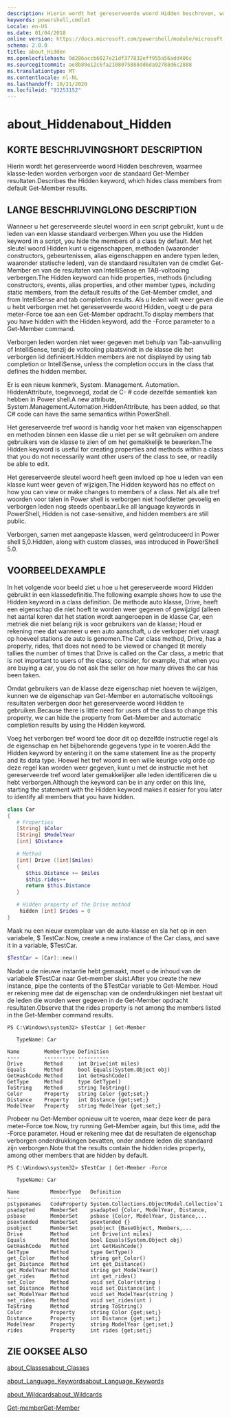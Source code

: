 ```yaml
---
description: Hierin wordt het gereserveerde woord Hidden beschreven, waarmee klasse-leden worden verborgen voor de standaard Get-Member resultaten.
keywords: powershell,cmdlet
Locale: en-US
ms.date: 01/04/2018
online version: https://docs.microsoft.com/powershell/module/microsoft.powershell.core/about/about_hidden?view=powershell-6&WT.mc_id=ps-gethelp
schema: 2.0.0
title: about_Hidden
ms.openlocfilehash: 9d286accb6027e21df377832eff955a56add406c
ms.sourcegitcommit: ae8b89e12c6fa2108075888dd6da92788d6c2888
ms.translationtype: MT
ms.contentlocale: nl-NL
ms.lasthandoff: 10/21/2020
ms.locfileid: "93253152"
---
```

# <a name="about_hidden"></a><span data-ttu-id="c7153-104">about_Hidden</span><span class="sxs-lookup"><span data-stu-id="c7153-104">about_Hidden</span></span>

## <a name="short-description"></a><span data-ttu-id="c7153-105">KORTE BESCHRIJVING</span><span class="sxs-lookup"><span data-stu-id="c7153-105">SHORT DESCRIPTION</span></span>
<span data-ttu-id="c7153-106">Hierin wordt het gereserveerde woord Hidden beschreven, waarmee klasse-leden worden verborgen voor de standaard Get-Member resultaten.</span><span class="sxs-lookup"><span data-stu-id="c7153-106">Describes the Hidden keyword, which hides class members from default Get-Member results.</span></span>

## <a name="long-description"></a><span data-ttu-id="c7153-107">LANGE BESCHRIJVING</span><span class="sxs-lookup"><span data-stu-id="c7153-107">LONG DESCRIPTION</span></span>

<span data-ttu-id="c7153-108">Wanneer u het gereserveerde sleutel woord in een script gebruikt, kunt u de leden van een klasse standaard verbergen.</span><span class="sxs-lookup"><span data-stu-id="c7153-108">When you use the Hidden keyword in a script, you hide the members of a class by default.</span></span> <span data-ttu-id="c7153-109">Met het sleutel woord Hidden kunt u eigenschappen, methoden (waaronder constructors, gebeurtenissen, alias eigenschappen en andere typen leden, waaronder statische leden), van de standaard resultaten van de cmdlet Get-Member en van de resultaten van IntelliSense en TAB-voltooiing verbergen.</span><span class="sxs-lookup"><span data-stu-id="c7153-109">The Hidden keyword can hide properties, methods (including constructors, events, alias properties, and other member types, including static members, from the default results of the Get-Member cmdlet, and from IntelliSense and tab completion results.</span></span> <span data-ttu-id="c7153-110">Als u leden wilt weer geven die u hebt verborgen met het gereserveerde woord Hidden, voegt u de para meter-Force toe aan een Get-Member opdracht.</span><span class="sxs-lookup"><span data-stu-id="c7153-110">To display members that you have hidden with the Hidden keyword, add the -Force parameter to a Get-Member command.</span></span>

<span data-ttu-id="c7153-111">Verborgen leden worden niet weer gegeven met behulp van Tab-aanvulling of IntelliSense, tenzij de voltooiing plaatsvindt in de klasse die het verborgen lid definieert.</span><span class="sxs-lookup"><span data-stu-id="c7153-111">Hidden members are not displayed by using tab completion or IntelliSense, unless the completion occurs in the class that defines the hidden member.</span></span>

<span data-ttu-id="c7153-112">Er is een nieuw kenmerk, System. Management. Automation. HiddenAttribute, toegevoegd, zodat de C- \# code dezelfde semantiek kan hebben in Power shell.</span><span class="sxs-lookup"><span data-stu-id="c7153-112">A new attribute, System.Management.Automation.HiddenAttribute, has been added, so that C\# code can have the same semantics within PowerShell.</span></span>

<span data-ttu-id="c7153-113">Het gereserveerde tref woord is handig voor het maken van eigenschappen en methoden binnen een klasse die u niet per se wilt gebruiken om andere gebruikers van de klasse te zien of om het gemakkelijk te bewerken.</span><span class="sxs-lookup"><span data-stu-id="c7153-113">The Hidden keyword is useful for creating properties and methods within a class that you do not necessarily want other users of the class to see, or readily be able to edit.</span></span>

<span data-ttu-id="c7153-114">Het gereserveerde sleutel woord heeft geen invloed op hoe u leden van een klasse kunt weer geven of wijzigen.</span><span class="sxs-lookup"><span data-stu-id="c7153-114">The Hidden keyword has no effect on how you can view or make changes to members of a class.</span></span> <span data-ttu-id="c7153-115">Net als alle tref woorden voor talen in Power shell is verborgen niet hoofdletter gevoelig en verborgen leden nog steeds openbaar.</span><span class="sxs-lookup"><span data-stu-id="c7153-115">Like all language keywords in PowerShell, Hidden is not case-sensitive, and hidden members are still public.</span></span>

<span data-ttu-id="c7153-116">Verborgen, samen met aangepaste klassen, werd geïntroduceerd in Power shell 5,0.</span><span class="sxs-lookup"><span data-stu-id="c7153-116">Hidden, along with custom classes, was introduced in PowerShell 5.0.</span></span>

## <a name="example"></a><span data-ttu-id="c7153-117">VOORBEELD</span><span class="sxs-lookup"><span data-stu-id="c7153-117">EXAMPLE</span></span>

<span data-ttu-id="c7153-118">In het volgende voor beeld ziet u hoe u het gereserveerde woord Hidden gebruikt in een klassedefinitie.</span><span class="sxs-lookup"><span data-stu-id="c7153-118">The following example shows how to use the Hidden keyword in a class definition.</span></span> <span data-ttu-id="c7153-119">De methode auto klasse, Drive, heeft een eigenschap die niet hoeft te worden weer gegeven of gewijzigd (alleen het aantal keren dat het station wordt aangeroepen in de klasse Car, een metriek die niet belang rijk is voor gebruikers van de klasse; Houd er rekening mee dat wanneer u een auto aanschaft, u de verkoper niet vraagt op hoeveel stations de auto is genomen.</span><span class="sxs-lookup"><span data-stu-id="c7153-119">The Car class method, Drive, has a property, rides, that does not need to be viewed or changed (it merely tallies the number of times that Drive is called on the Car class, a metric that is not important to users of the class; consider, for example, that when you are buying a car, you do not ask the seller on how many drives the car has been taken.</span></span>

<span data-ttu-id="c7153-120">Omdat gebruikers van de klasse deze eigenschap niet hoeven te wijzigen, kunnen we de eigenschap van Get-Member en automatische voltooiings resultaten verbergen door het gereserveerde woord Hidden te gebruiken.</span><span class="sxs-lookup"><span data-stu-id="c7153-120">Because there is little need for users of the class to change this property, we can hide the property from Get-Member and automatic completion results by using the Hidden keyword.</span></span>

<span data-ttu-id="c7153-121">Voeg het verborgen tref woord toe door dit op dezelfde instructie regel als de eigenschap en het bijbehorende gegevens type in te voeren.</span><span class="sxs-lookup"><span data-stu-id="c7153-121">Add the Hidden keyword by entering it on the same statement line as the property and its data type.</span></span> <span data-ttu-id="c7153-122">Hoewel het tref woord in een wille keurige volg orde op deze regel kan worden weer gegeven, kunt u met de instructie met het gereserveerde tref woord later gemakkelijker alle leden identificeren die u hebt verborgen.</span><span class="sxs-lookup"><span data-stu-id="c7153-122">Although the keyword can be in any order on this line, starting the statement with the Hidden keyword makes it easier for you later to identify all members that you have hidden.</span></span>

```powershell
class Car
{
   # Properties
   [String] $Color
   [String] $ModelYear
   [int] $Distance

   # Method
   [int] Drive ([int]$miles)
   {
      $this.Distance += $miles
      $this.rides++
      return $this.Distance
   }

   # Hidden property of the Drive method
    hidden [int] $rides = 0
}
```

<span data-ttu-id="c7153-123">Maak nu een nieuw exemplaar van de auto-klasse en sla het op in een variabele, \$ TestCar.</span><span class="sxs-lookup"><span data-stu-id="c7153-123">Now, create a new instance of the Car class, and save it in a variable, \$TestCar.</span></span>

```powershell
$TestCar = [Car]::new()
```

<span data-ttu-id="c7153-124">Nadat u de nieuwe instantie hebt gemaakt, moet u de inhoud van de variabele $TestCar naar Get-member sluist.</span><span class="sxs-lookup"><span data-stu-id="c7153-124">After you create the new instance, pipe the contents of the $TestCar variable to Get-Member.</span></span> <span data-ttu-id="c7153-125">Houd er rekening mee dat de eigenschap van de onderdrukkingen niet bestaat uit de leden die worden weer gegeven in de Get-Member opdracht resultaten.</span><span class="sxs-lookup"><span data-stu-id="c7153-125">Observe that the rides property is not among the members listed in the Get-Member command results.</span></span>

```output
PS C:\Windows\system32> $TestCar | Get-Member

   TypeName: Car

Name        MemberType Definition
----        ---------- ----------
Drive       Method     int Drive(int miles)
Equals      Method     bool Equals(System.Object obj)
GetHashCode Method     int GetHashCode()
GetType     Method     type GetType()
ToString    Method     string ToString()
Color       Property   string Color {get;set;}
Distance    Property   int Distance {get;set;}
ModelYear   Property   string ModelYear {get;set;}

```

<span data-ttu-id="c7153-126">Probeer nu Get-Member opnieuw uit te voeren, maar deze keer de para meter-Force toe.</span><span class="sxs-lookup"><span data-stu-id="c7153-126">Now, try running Get-Member again, but this time, add the -Force parameter.</span></span>
<span data-ttu-id="c7153-127">Houd er rekening mee dat de resultaten de eigenschap verborgen onderdrukkingen bevatten, onder andere leden die standaard zijn verborgen.</span><span class="sxs-lookup"><span data-stu-id="c7153-127">Note that the results contain the hidden rides property, among other members that are hidden by default.</span></span>

```output
PS C:\Windows\system32> $TestCar | Get-Member -Force

   TypeName: Car

Name          MemberType   Definition
----          ----------   ----------
pstypenames   CodeProperty System.Collections.ObjectModel.Collection`1
psadapted     MemberSet    psadapted {Color, ModelYear, Distance,
psbase        MemberSet    psbase {Color, ModelYear, Distance,...
psextended    MemberSet    psextended {}
psobject      MemberSet    psobject {BaseObject, Members,...
Drive         Method       int Drive(int miles)
Equals        Method       bool Equals(System.Object obj)
GetHashCode   Method       int GetHashCode()
GetType       Method       type GetType()
get_Color     Method       string get_Color()
get_Distance  Method       int get_Distance()
get_ModelYear Method       string get_ModelYear()
get_rides     Method       int get_rides()
set_Color     Method       void set_Color(string )
set_Distance  Method       void set_Distance(int )
set_ModelYear Method       void set_ModelYear(string )
set_rides     Method       void set_rides(int )
ToString      Method       string ToString()
Color         Property     string Color {get;set;}
Distance      Property     int Distance {get;set;}
ModelYear     Property     string ModelYear {get;set;}
rides         Property     int rides {get;set;}

```

## <a name="see-also"></a><span data-ttu-id="c7153-128">ZIE OOK</span><span class="sxs-lookup"><span data-stu-id="c7153-128">SEE ALSO</span></span>

[<span data-ttu-id="c7153-129">about_Classes</span><span class="sxs-lookup"><span data-stu-id="c7153-129">about_Classes</span></span>](about_Classes.md)

[<span data-ttu-id="c7153-130">about_Language_Keywords</span><span class="sxs-lookup"><span data-stu-id="c7153-130">about_Language_Keywords</span></span>](about_Language_Keywords.md)

[<span data-ttu-id="c7153-131">about_Wildcards</span><span class="sxs-lookup"><span data-stu-id="c7153-131">about_Wildcards</span></span>](about_Wildcards.md)

[<span data-ttu-id="c7153-132">Get-member</span><span class="sxs-lookup"><span data-stu-id="c7153-132">Get-Member</span></span>](xref:Microsoft.PowerShell.Utility.Get-Member)
